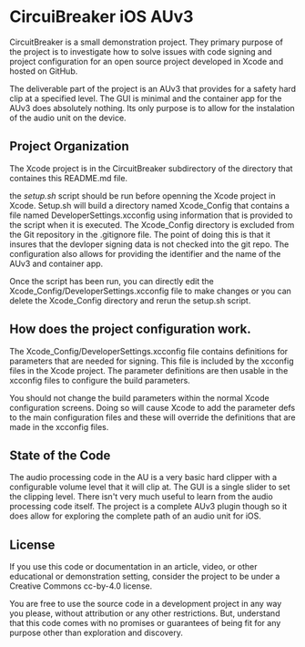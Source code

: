 # CircuiBreaker iOS AUv3

CircuitBreaker is a small demonstration project. They primary purpose of the project is to investigate how to solve issues with code signing and project configuration for an open source project developed in Xcode and hosted on GitHub.

The deliverable part of the project is an AUv3 that provides for a safety hard clip at a specified level. The GUI is minimal and the container app for the AUv3 does absolutely nothing. Its only purpose is to allow for the instalation of the audio unit on the device.

## Project Organization 

The Xcode project is in the CircuitBreaker subdirectory of the directory that containes this README.md file.

the *setup.sh* script should be run before openning the Xcode project in Xcode. Setup.sh will build a directory named Xcode_Config that contains a file named DeveloperSettings.xcconfig using information that is provided to the script when it is executed. The Xcode_Config directory is excluded from the Git repository in the .gitignore file. The point of doing this is that it insures that the devloper signing data is not checked into the git repo. The configuration also allows for providing the identifier and the name of the AUv3 and container app.

Once the script has been run, you can directly edit the Xcode_Config/DeveloperSettings.xcconfig file to make changes or you can delete the Xcode_Config directory and rerun the setup.sh script.

## How does the project configuration work.
The Xcode_Config/DeveloperSettings.xcconfig file contains definitions for parameters that are needed for signing. This file is included by the xcconfig files in the Xcode project. The parameter definitions are then usable in the xcconfig files to configure the build parameters.

You should not change the build parameters within the normal Xcode configuration screens. Doing so will cause Xcode to add the parameter defs to the main configuration files and these will override the definitions that are made in the xcconfig files.


## State of the Code

The audio processing code in the AU is a very basic hard clipper with a configurable volume level that it will clip at. The GUI is a single slider to set the clipping level. There isn't very much useful to learn from the audio processing code itself. The project is a complete AUv3 plugin though so it does allow for exploring the complete path of an audio unit for iOS.


## License
If you use this code or documentation in an article, video, or other educational or demonstration setting, consider the project to be under a Creative Commons cc-by-4.0 license.

You are free to use the source code in a development project in any way you please, without attribution or any other restrictions. But, understand that this code comes with no promises or guarantees of being fit for any purpose other than exploration and discovery.
